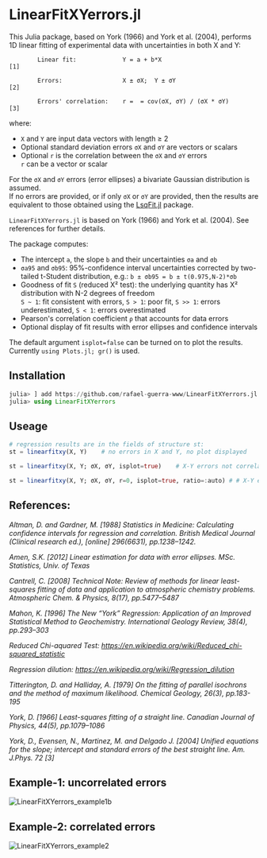 # LinearFitXYerrors.jl

This Julia package, based on York (1966) and York et al. (2004), performs 1D linear fitting of experimental data with uncertainties in both X and Y:

            Linear fit:             Y = a + b*X                             [1]
            
            Errors:                 X ± σX;  Y ± σY                         [2]
            
            Errors' correlation:    r =  = cov(σX, σY) / (σX * σY)          [3]

where:
- `X` and `Y` are input data vectors with length ≥ 2
- Optional standard deviation errors `σX` and `σY` are vectors or scalars
- Optional `r` is the correlation between the `σX` and `σY` errors\
           `r` can be a vector or scalar

For the `σX` and `σY` errors (error ellipses) a bivariate Gaussian distribution is assumed.\
If no errors are provided, or if only `σX` or `σY` are provided, then the results are equivalent to those obtained using the [LsqFit.jl](https://github.com/JuliaNLSolvers/LsqFit.jl) package.

`LinearFitXYerrors.jl` is based on York (1966) and York et al. (2004). See references for further details.

The package computes:
- The intercept `a`, the slope `b` and their uncertainties `σa` and `σb`
- `σa95` and `σb95`: 95%-confidence interval uncertainties corrected by two-tailed t-Student distribution, e.g.: `b ± σb95 = b ± t(0.975,N-2)*σb`
- Goodness of fit `S` (reduced Χ² test): the underlying quantity has Χ² distribution with N-2 degrees of freedom\
  `S ~ 1`: fit consistent with errors, `S > 1`: poor fit, `S >> 1`: errors underestimated, `S < 1`: errors overestimated
- Pearson's correlation coefficient `ρ` that accounts for data errors
- Optional display of fit results with error ellipses and confidence intervals

The default argument `isplot=false` can be turned on to plot the results.\
Currently `using Plots.jl; gr()` is used.

##
## Installation
```julia
julia> ] add https://github.com/rafael-guerra-www/LinearFitXYerrors.jl
julia> using LinearFitXYerrors
```
##
## Useage
```julia
# regression results are in the fields of structure st:
st = linearfitxy(X, Y)    # no errors in X and Y, no plot displayed

st = linearfitxy(X, Y; σX, σY, isplot=true)    # X-Y errors not correlateed (r=0); plot with ratio=1

st = linearfitxy(X, Y; σX, σY, r=0, isplot=true, ratio=:auto) # # X-Y errors not correlateed (r=0); plot with ratio=1
```

##
## References:

*Altman, D. and Gardner, M. [1988] Statistics in Medicine: Calculating confidence intervals for regression and correlation. British Medical Journal (Clinical research ed.), [online] 296(6631), pp.1238–1242.*

*Amen, S.K. [2012] Linear estimation for data with error ellipses. MSc. Statistics, Univ. of Texas*

*Cantrell, C. [2008] Technical Note: Review of methods for linear least-squares fitting of data and application to atmospheric chemistry problems. Atmospheric Chem. & Physics, 8(17), pp.5477–5487*

*Mahon, K. [1996] The New “York” Regression: Application of an Improved Statistical Method to Geochemistry. International Geology Review, 38(4), pp.293–303*

*Reduced Chi-aquared Test: https://en.wikipedia.org/wiki/Reduced_chi-squared_statistic*

*Regression dilution: https://en.wikipedia.org/wiki/Regression_dilution*

*Titterington, D. and Halliday, A. [1979] On the fitting of parallel isochrons and the method of maximum likelihood. Chemical Geology, 26(3), pp.183-195*

*York, D. [1966] Least-squares fitting of a straight line. Canadian Journal of Physics, 44(5), pp.1079–1086*

*York, D., Evensen, N., Martinez, M. and Delgado J. [2004] Unified equations for the slope; intercept and standard errors of the best straight line. Am. J.Phys. 72 [3]*

##
## Example-1: uncorrelated errors
![LinearFitXYerrors_example1b](https://user-images.githubusercontent.com/20739393/131935054-eab90824-c892-485c-9dd3-e26d61b434e7.png)
##
## Example-2: correlated errors
![LinearFitXYerrors_example2](https://user-images.githubusercontent.com/20739393/131934790-68da2f2e-b132-4d65-89a6-54e92c324db2.png)
